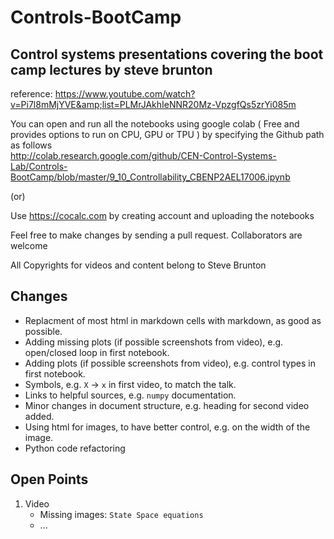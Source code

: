 # Controls-BootCamp

## Control systems presentations covering the boot camp lectures by steve brunton

reference: https://www.youtube.com/watch?v=Pi7l8mMjYVE&amp;list=PLMrJAkhIeNNR20Mz-VpzgfQs5zrYi085m

You can open and run all the notebooks using google colab ( Free and provides options to run on CPU, GPU or TPU ) by
specifying the Github path as follows  
http://colab.research.google.com/github/CEN-Control-Systems-Lab/Controls-BootCamp/blob/master/9_10_Controllability_CBENP2AEL17006.ipynb

(or)

Use https://cocalc.com by creating account and uploading the notebooks

Feel free to make changes by sending a pull request. Collaborators are welcome

All Copyrights for videos and content belong to Steve Brunton 

## Changes
- Replacment of most html in markdown cells with markdown, as good as possible.
- Adding missing plots (if possible screenshots from video), e.g. open/closed loop in first notebook.
- Adding plots (if possible screenshots from video), e.g. control types in first notebook.
- Symbols, e.g. `X` -> `x` in first video, to match the talk.
- Links to helpful sources, e.g. `numpy` documentation.
- Minor changes in document structure, e.g. heading for second video added.
- Using html for images, to have better control, e.g. on the width of the image.
- Python code refactoring

## Open Points
1. Video
    - Missing images: `State Space equations`
    - ...